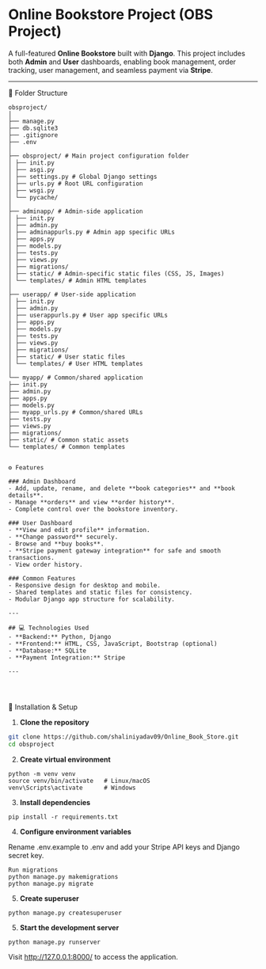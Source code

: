 # Online Bookstore Project (OBS Project)

A full-featured **Online Bookstore** built with **Django**. This project includes both **Admin** and **User** dashboards, enabling book management, order tracking, user management, and seamless payment via **Stripe**.

---

📁 Folder Structure

```
obsproject/
│
├── manage.py
├── db.sqlite3
├── .gitignore
├── .env
│
├── obsproject/ # Main project configuration folder
│ ├── init.py
│ ├── asgi.py
│ ├── settings.py # Global Django settings
│ ├── urls.py # Root URL configuration
│ ├── wsgi.py
│ └── pycache/
│
├── adminapp/ # Admin-side application
│ ├── init.py
│ ├── admin.py
│ ├── adminappurls.py # Admin app specific URLs
│ ├── apps.py
│ ├── models.py
│ ├── tests.py
│ ├── views.py
│ ├── migrations/
│ ├── static/ # Admin-specific static files (CSS, JS, Images)
│ └── templates/ # Admin HTML templates
│
├── userapp/ # User-side application
│ ├── init.py
│ ├── admin.py
│ ├── userappurls.py # User app specific URLs
│ ├── apps.py
│ ├── models.py
│ ├── tests.py
│ ├── views.py
│ ├── migrations/
│ ├── static/ # User static files
│ └── templates/ # User HTML templates
│
└── myapp/ # Common/shared application
├── init.py
├── admin.py
├── apps.py
├── models.py
├── myapp_urls.py # Common/shared URLs
├── tests.py
├── views.py
├── migrations/
├── static/ # Common static assets
└── templates/ # Common templates


⚙️ Features    

### Admin Dashboard
- Add, update, rename, and delete **book categories** and **book details**.
- Manage **orders** and view **order history**.
- Complete control over the bookstore inventory.

### User Dashboard
- **View and edit profile** information.
- **Change password** securely.
- Browse and **buy books**.
- **Stripe payment gateway integration** for safe and smooth transactions.
- View order history.

### Common Features
- Responsive design for desktop and mobile.
- Shared templates and static files for consistency.
- Modular Django app structure for scalability.

---

## 💻 Technologies Used
- **Backend:** Python, Django  
- **Frontend:** HTML, CSS, JavaScript, Bootstrap (optional)  
- **Database:** SQLite  
- **Payment Integration:** Stripe  

---




```
🚀 Installation & Setup

1. **Clone the repository**
```bash
git clone https://github.com/shaliniyadav09/Online_Book_Store.git
cd obsproject
```
2. **Create virtual environment**
```
python -m venv venv
source venv/bin/activate   # Linux/macOS
venv\Scripts\activate      # Windows
```

3. **Install dependencies**
```
pip install -r requirements.txt
```

4. **Configure environment variables**

Rename .env.example to .env and add your Stripe API keys and Django secret key.
```
Run migrations
python manage.py makemigrations
python manage.py migrate
```

5. **Create superuser**

```
python manage.py createsuperuser
```

5. **Start the development server**
```
python manage.py runserver
```

Visit http://127.0.0.1:8000/ to access the application.





